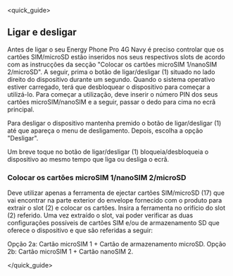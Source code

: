 <quick_guide>
## Ligar e desligar

Antes de ligar o seu Energy Phone Pro 4G Navy é preciso controlar que os cartões SIM/microSD estão inseridos nos seus respectivos slots de acordo com as instrucções da secção "Colocar os cartões microSIM 1/nanoSIM 2/microSD". A seguir, prima o botão de ligar/desligar (1) situado no lado direito do dispositivo durante um segundo. Quando o sistema operativo estiver carregado, terá que desbloquear o dispositivo para começar a utilizá-lo. Para começar a utilização, deve inserir o número PIN dos seus cartões microSIM/nanoSIM e a seguir, passar o dedo para cima no ecrã principal.

Para desligar o dispositivo mantenha premido o botão de ligar/desligar (1) até que apareça o menu de desligamento. Depois, escolha a opção "Desligar".

Um breve toque no botão de ligar/desligar (1) bloqueia/desbloqueia o dispositivo ao mesmo tempo que liga ou desliga o ecrã.

### Colocar os cartões microSIM 1/nanoSIM 2/microSD

Deve utilizar apenas a ferramenta de ejectar cartões SIM/microSD (17) que vai encontrar na parte exterior do envelope fornecido com o produto para extrair o slot (2) e colocar os cartões. Insira a ferramenta no orifício do slot (2) referido. Uma vez extraído o slot, vai poder verificar as duas configurações possíveis de cartões SIM e/ou de armazenamento SD que oferece o dispositivo e que são referidas a seguir:

Opção 2a: Cartão microSIM 1 + Cartão de armazenamento microSD.
Opção 2b: Cartão microSIM 1 + Cartão nanoSIM 2.

</quick_guide>
